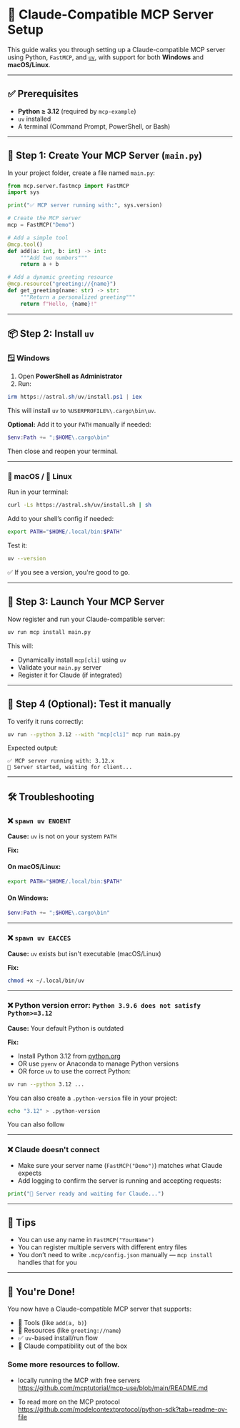 # 🤖 Claude-Compatible MCP Server Setup

This guide walks you through setting up a Claude-compatible MCP server using Python, `FastMCP`, and [`uv`](https://astral.sh), with support for both **Windows** and **macOS/Linux**.

---

## ✅ Prerequisites

- **Python ≥ 3.12** (required by `mcp-example`)
- `uv` installed
- A terminal (Command Prompt, PowerShell, or Bash)

---

## 📁 Step 1: Create Your MCP Server (`main.py`)

In your project folder, create a file named `main.py`:

```python
from mcp.server.fastmcp import FastMCP
import sys

print("✅ MCP server running with:", sys.version)

# Create the MCP server
mcp = FastMCP("Demo")

# Add a simple tool
@mcp.tool()
def add(a: int, b: int) -> int:
    """Add two numbers"""
    return a + b

# Add a dynamic greeting resource
@mcp.resource("greeting://{name}")
def get_greeting(name: str) -> str:
    """Return a personalized greeting"""
    return f"Hello, {name}!"
```

---

## 📦 Step 2: Install `uv`

### 🪟 Windows

1. Open **PowerShell as Administrator**
2. Run:

```powershell
irm https://astral.sh/uv/install.ps1 | iex
```

This will install `uv` to `%USERPROFILE%\.cargo\bin\uv`.

**Optional:** Add it to your `PATH` manually if needed:

```powershell
$env:Path += ";$HOME\.cargo\bin"
```

Then close and reopen your terminal.

---

### 🍎 macOS / 🐧 Linux

Run in your terminal:

```bash
curl -Ls https://astral.sh/uv/install.sh | sh
```

Add to your shell’s config if needed:

```bash
export PATH="$HOME/.local/bin:$PATH"
```

Test it:

```bash
uv --version
```

✅ If you see a version, you're good to go.

---

## 🚀 Step 3: Launch Your MCP Server

Now register and run your Claude-compatible server:

```bash
uv run mcp install main.py
```

This will:

- Dynamically install `mcp[cli]` using `uv`
- Validate your `main.py` server
- Register it for Claude (if integrated)

---

## 🧪 Step 4 (Optional): Test it manually

To verify it runs correctly:

```bash
uv run --python 3.12 --with "mcp[cli]" mcp run main.py
```

Expected output:

```
✅ MCP server running with: 3.12.x
👋 Server started, waiting for client...
```

---

## 🛠️ Troubleshooting

### ❌ `spawn uv ENOENT`

**Cause:** `uv` is not on your system `PATH`

**Fix:**

#### On macOS/Linux:
```bash
export PATH="$HOME/.local/bin:$PATH"
```

#### On Windows:
```powershell
$env:Path += ";$HOME\.cargo\bin"
```

---

### ❌ `spawn uv EACCES`

**Cause:** `uv` exists but isn't executable (macOS/Linux)

**Fix:**

```bash
chmod +x ~/.local/bin/uv
```

---

### ❌ Python version error: `Python 3.9.6 does not satisfy Python>=3.12`

**Cause:** Your default Python is outdated

**Fix:**

- Install Python 3.12 from [python.org](https://www.python.org/downloads/)
- OR use `pyenv` or Anaconda to manage Python versions
- OR force `uv` to use the correct Python:

```bash
uv run --python 3.12 ...
```

You can also create a `.python-version` file in your project:

```bash
echo "3.12" > .python-version
```
You can also follow 

---

### ❌ Claude doesn't connect

- Make sure your server name (`FastMCP("Demo")`) matches what Claude expects
- Add logging to confirm the server is running and accepting requests:

```python
print("👋 Server ready and waiting for Claude...")
```

---

## 🧠 Tips

- You can use any name in `FastMCP("YourName")`
- You can register multiple servers with different entry files
- You don’t need to write `.mcp/config.json` manually — `mcp install` handles that for you

---

## 🎉 You're Done!

You now have a Claude-compatible MCP server that supports:

- 🔧 Tools (like `add(a, b)`)
- 🔗 Resources (like `greeting://name`)
- ✅ `uv`-based install/run flow
- 💬 Claude compatibility out of the box




### Some more resources to follow. 
- locally running the MCP with free servers https://github.com/mcptutorial/mcp-use/blob/main/README.md

- To read more on the MCP protocol https://github.com/modelcontextprotocol/python-sdk?tab=readme-ov-file



